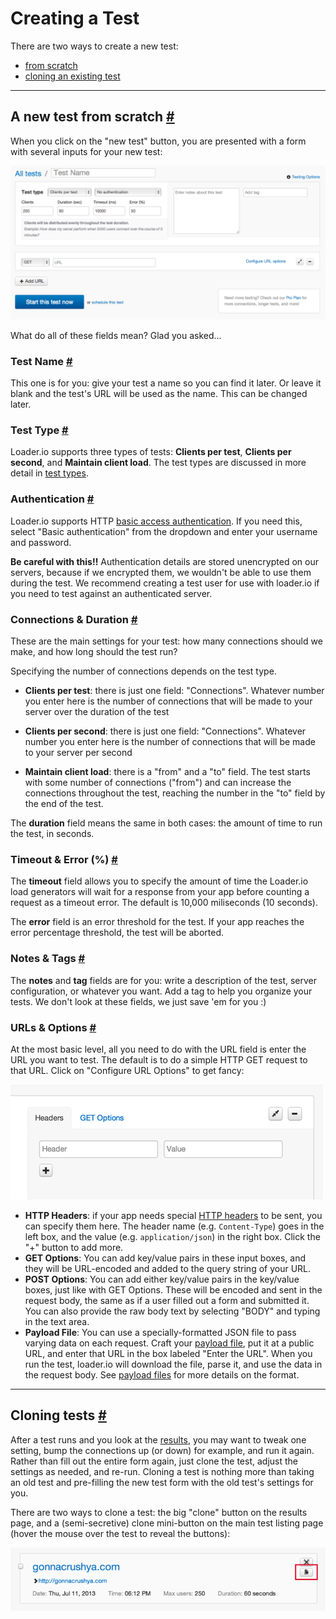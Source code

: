 # Creating a Test

There are two ways to create a new test:

- [from scratch](#from-scratch)
- [cloning an existing test](#cloning)

---------------------

## A new test from scratch <a href="#from-scratch" id="from-scratch" class="mark">#</a>


When you click on the "new test" button, you are presented with a form with several inputs for your new test:

![New test form](../img/loaderio-new-test.png)

What do all of these fields mean? Glad you asked...

### Test Name <a href="#test-name" id="test-name" class="mark">#</a>

This one is for you: give your test a name so you can find it later. Or leave it blank and the test's URL will be used as the name. This can be changed later.

### Test Type <a href="#test-type" id="test-type" class="mark">#</a>

Loader.io supports three types of tests: **Clients per test**, **Clients per second**, and **Maintain client load**.
The test types are discussed in more detail in [test types](test-types.html).

### Authentication <a href="#authentication" id="authentication" class="mark">#</a>

Loader.io supports HTTP [basic access authentication][wp-basic-auth]. If you need this, select "Basic authentication" from the dropdown and enter your username and password.

**Be careful with this!!** Authentication details are stored unencrypted on our servers, because if we encrypted them, we wouldn't be able to use them during the test. We recommend creating a test user for use with loader.io if you need to test against an authenticated server.

### Connections & Duration <a href="#connections-and-duration" id="connections-and-duration" class="mark">#</a>

These are the main settings for your test: how many connections should we make, and how long should the test run?

Specifying the number of connections depends on the test type.

- **Clients per test**: there is just one field: "Connections". Whatever number you enter here is the number of connections that will be made to your server over the duration of the test

- **Clients per second**: there is just one field: "Connections". Whatever number you enter here is the number of connections that will be made to your server per second

- **Maintain client load**: there is a "from" and a "to" field. The test starts with some number of connections ("from") and can increase the connections throughout the test, reaching the number in the "to" field by the end of the test.

The **duration** field means the same in both cases: the amount of time to run the test, in seconds.

### Timeout & Error (%) <a href="#timeout-and-error" id="timeout-and-error" class="mark">#</a>

The **timeout** field allows you to specify the amount of time the Loader.io load generators will wait for a response from your app before counting a request as a timeout error. The default is 10,000 miliseconds (10 seconds).

The **error** field is an error threshold for the test. If your app reaches the error percentage threshold, the test will be aborted.

### Notes & Tags <a href="#notes-and-tags" id="notes-and-tags" class="mark">#</a>

The **notes** and **tag** fields are for you: write a description of the test, server configuration, or whatever you want. Add a tag to help you organize your tests. We don't look at these fields, we just save 'em for you :)

### URLs & Options <a href="#urls-and-options" id="urls-and-options" class="mark">#</a>

At the most basic level, all you need to do with the URL field is enter the URL you want to test. The default is to do a simple HTTP GET request to that URL. Click on "Configure URL Options" to get fancy:

![URL Options](../img/loaderio-url-options.png)

- **HTTP Headers**: if your app needs special [HTTP headers][wp-headers] to be sent, you can specify them here. The header name (e.g. `Content-Type`) goes in the left box, and the value (e.g. `application/json`) in the right box. Click the "+" button to add more.
- **GET Options**: You can add key/value pairs in these input boxes, and they will be URL-encoded and added to the query string of your URL.
- **POST Options**: You can add either key/value pairs in the key/value boxes, just like with GET Options. These will be encoded and sent in the request body, the same as if a user filled out a form and submitted it. You can also provide the raw body text by selecting "BODY" and typing in the text area.
- **Payload File**: You can use a specially-formatted JSON file to pass varying data on each request. Craft your [payload file][payload-file], put it at a public URL, and enter that URL in the box labeled "Enter the URL". When you run the test, loader.io will download the file, parse it, and use the data in the request body. See [payload files][payload-file] for more details on the format.

---------------------

## Cloning tests <a href="#cloning" id="cloning" class="mark">#</a>

After a test runs and you look at the [results][results], you may want to tweak one setting, bump the connections up (or down) for example, and run it again. Rather than fill out the entire form again, just clone the test, adjust the settings as needed, and re-run. Cloning a test is nothing more than taking an old test and pre-filling the new test form with the old test's settings for you.

There are two ways to clone a test: the big "clone" button on the results page, and a (semi-secretive) clone mini-button on the main test listing page (hover the mouse over the test to reveal the buttons):

![Secret Clone Button](../img/loaderio-secret-clone-button.png)

[wp-basic-auth]: https://en.wikipedia.org/wiki/Basic_access_authentication "HTTP Basic Access Authentication"
[wp-headers]: https://en.wikipedia.org/wiki/HTTP_headers "HTTP Headers"
[payload-file]: payload-files.html "Payload File"
[results]: results.html "Test Results"

<div id="spacer"></div>
